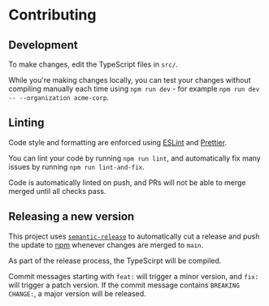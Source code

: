 # Contributing

## Development

To make changes, edit the TypeScript files in `src/`.

While you're making changes locally, you can test your changes without compiling manually each time using `npm run dev` - for example `npm run dev -- --organization acme-corp`.

## Linting

Code style and formatting are enforced using [ESLint](https://eslint.org/) and [Prettier](https://prettier.io/).

You can lint your code by running `npm run lint`, and automatically fix many issues by running `npm run lint-and-fix`.

Code is automatically linted on push, and PRs will not be able to merge merged until all checks pass.

## Releasing a new version

This project uses [`semantic-release`](https://github.com/semantic-release/semantic-release) to automatically cut a release and push the update to [npm](https://npmjs.com) whenever changes are merged to `main`.

As part of the release process, the TypeScirpt will be compiled.

Commit messages starting with `feat:` will trigger a minor version, and `fix:` will trigger a patch version. If the commit message contains `BREAKING CHANGE:`, a major version will be released.
